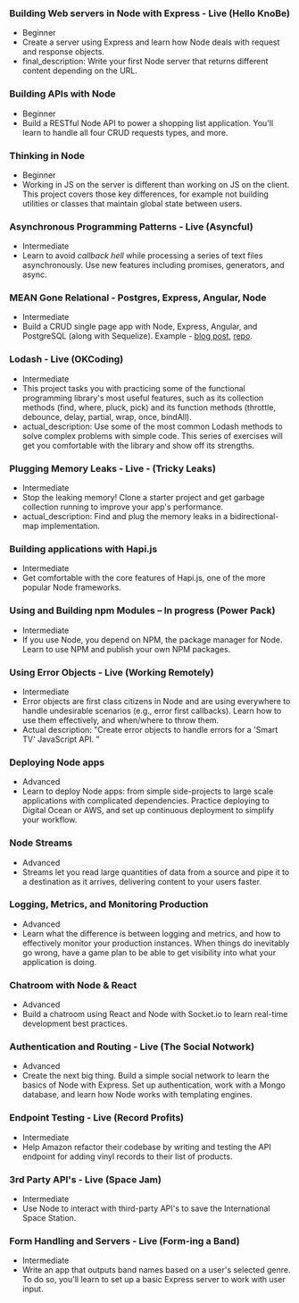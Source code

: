 ### Building Web servers in Node with Express - Live (Hello KnoBe)
- Beginner
- Create a server using Express and learn how Node deals with request and response objects.
- final_description: Write your first Node server that returns different content depending on the URL.

### Building APIs with Node
- Beginner
- Build a RESTful Node API to power a shopping list application. You'll learn to handle all four CRUD requests types, and more.

### Thinking in Node
- Beginner
- Working in JS on the server is different than working on JS on the client. This project covers those key differences, for example not building utilities or classes that maintain global state between users.

### Asynchronous Programming Patterns - Live (Asyncful)
- Intermediate
- Learn to avoid _callback hell_ while processing a series of text files asynchronously. Use new features including promises, generators, and async.

### MEAN Gone Relational - Postgres, Express, Angular, Node
- Intermediate
- Build a CRUD single page app with Node, Express, Angular, and PostgreSQL (along with Sequelize). Example - [blog post](http://mherman.org/blog/2015/02/12/postgresql-and-nodejs), [repo](https://github.com/mjhea0/node-postgres-todo).

### Lodash - Live (OKCoding)
- Intermediate
- This project tasks you with practicing some of the functional programming library's most useful features, such as its collection methods (find, where, pluck, pick) and its function methods (throttle, debounce, delay, partial, wrap, once, bindAll).
- actual_description: Use some of the most common Lodash methods to solve complex problems with simple code. This series of exercises will get you comfortable with the library and show off its strengths.

### Plugging Memory Leaks - Live - (Tricky Leaks)
- Intermediate
- Stop the leaking memory! Clone a starter project and get garbage collection running to improve your app's performance.
- actual_description: Find and plug the memory leaks in a bidirectional-map implementation.

### Building applications with Hapi.js
- Intermediate
- Get comfortable with the core features of Hapi.js, one of the more popular Node frameworks.

### Using and Building npm Modules – In progress (Power Pack)
- Intermediate
- If you use Node, you depend on NPM, the package manager for Node. Learn to use NPM and publish your own NPM packages.

### Using Error Objects - Live (Working Remotely)
- Intermediate
- Error objects are first class citizens in Node and are using everywhere to handle undesirable scenarios (e.g., error first callbacks). Learn how to use them effectively, and when/where to throw them.
- Actual description: "Create error objects to handle errors for a 'Smart TV' JavaScript API. "

### Deploying Node apps
- Advanced
- Learn to deploy Node apps: from simple side-projects to large scale applications with complicated dependencies. Practice deploying to Digital Ocean or AWS, and set up continuous deployment to simplify your workflow.

### Node Streams
- Advanced
- Streams let you read large quantities of data from a source and pipe it to a destination as it arrives, delivering content to your users faster.

### Logging, Metrics, and Monitoring Production
- Advanced
- Learn what the difference is between logging and metrics, and how to effectively monitor your production instances. When things do inevitably go wrong, have a game plan to be able to get visibility into what your application is doing.

### Chatroom with Node & React
- Advanced
- Build a chatroom using React and Node with Socket.io to learn real-time development best practices.

### Authentication and Routing - Live (The Social Notwork)
- Advanced
- Create the next big thing. Build a simple social network to learn the basics of Node with Express. Set up authentication, work with a Mongo database, and learn how Node works with templating engines.

### Endpoint Testing - Live (Record Profits)
- Intermediate
- Help Amazon refactor their codebase by writing and testing the API endpoint for adding vinyl records to their list of products.

### 3rd Party API's - Live (Space Jam)
- Intermediate
- Use Node to interact with third-party API's to save the International Space Station.

### Form Handling and Servers - Live (Form-ing a Band)
- Intermediate
- Write an app that outputs band names based on a user's selected genre. To do so, you'll learn to set up a basic Express server to work with user input.
